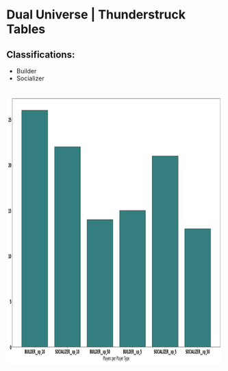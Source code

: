 # Dual Universe | Thunderstruck Tables

## Classifications:
- Builder
- Socializer

<br />
<div align="center">
  <a href="https://github.com/Metanomic/bayesian_networks_example">
    <img src="images/dual_universe_table.png" alt="Logo" width="789" height="630">
  </a>
</div>
